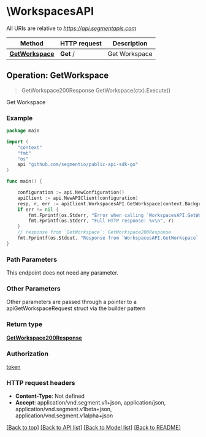 # \WorkspacesAPI

All URIs are relative to *https://api.segmentapis.com*

Method | HTTP request | Description
------------- | ------------- | -------------
[**GetWorkspace**](WorkspacesAPI.md#GetWorkspace) | **Get** / | Get Workspace



## Operation: GetWorkspace

> GetWorkspace200Response GetWorkspace(ctx).Execute()

Get Workspace



### Example

```go
package main

import (
    "context"
    "fmt"
    "os"
    api "github.com/segmentio/public-api-sdk-go"
)

func main() {

    configuration := api.NewConfiguration()
    apiClient := api.NewAPIClient(configuration)
    resp, r, err := apiClient.WorkspacesAPI.GetWorkspace(context.Background()).Execute()
    if err != nil {
        fmt.Fprintf(os.Stderr, "Error when calling `WorkspacesAPI.GetWorkspace``: %v\n", err)
        fmt.Fprintf(os.Stderr, "Full HTTP response: %v\n", r)
    }
    // response from `GetWorkspace`: GetWorkspace200Response
    fmt.Fprintf(os.Stdout, "Response from `WorkspacesAPI.GetWorkspace`: %v\n", resp)
}
```

### Path Parameters

This endpoint does not need any parameter.

### Other Parameters

Other parameters are passed through a pointer to a apiGetWorkspaceRequest struct via the builder pattern


### Return type

[**GetWorkspace200Response**](GetWorkspace200Response.md)

### Authorization

[token](../README.md#token)

### HTTP request headers

- **Content-Type**: Not defined
- **Accept**: application/vnd.segment.v1+json, application/json, application/vnd.segment.v1beta+json, application/vnd.segment.v1alpha+json

[[Back to top]](#) [[Back to API list]](../README.md#documentation-for-api-endpoints)
[[Back to Model list]](../README.md#documentation-for-models)
[[Back to README]](../README.md)

